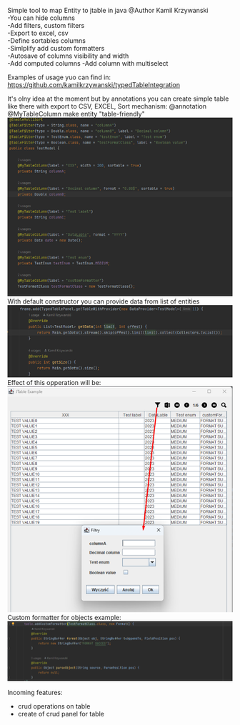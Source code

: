 Simple tool to map Entity to jtable in java 
@Author Kamil Krzywanski <br>
-You can hide columns <br>
-Add filters, custom filters <br>
-Export to excel, csv <br>
-Define sortables columns <br>
-Simlplify add custom formatters <br>
-Autosave of columns visibility and width <br>
-Add computed columns
-Add column with multiselect

Examples of usage yuo can find in:
https://github.com/kamilkrzywanski/typedTableIntegration

It's olny idea at the moment but by annotations you can create simple table
like there with export to CSV, EXCEL, Sort mechanism: 
@annotation @MyTableColumn make entity "table-friendly"
![img_3.png](images/img_3.png)
With default constructor you can provide data from list of entities
![img.png](images/img_6.png)
Effect of this opperation will be: <br>
![img_4.png](images/img_4.png)
Custom formatter for objects example:
![img.png](images/img.png)

Incoming features:
- crud operations on table
- create of crud panel for table

